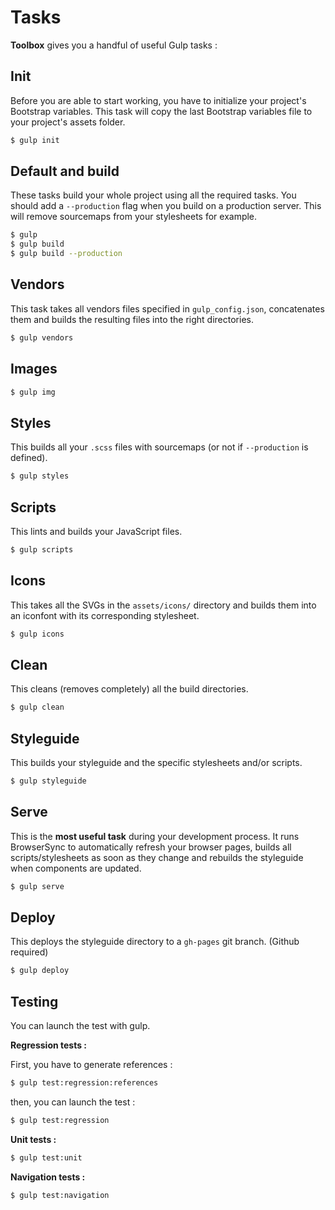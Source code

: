 # Tasks

**Toolbox** gives you a handful of useful Gulp tasks :

## Init

Before you are able to start working, you have to initialize your project's Bootstrap variables. This task will copy the last Bootstrap variables file to your project's assets folder.

````bash
$ gulp init
````

## Default and build

These tasks build your whole project using all the required tasks. You should add a `--production` flag when you build on a production server. This will remove sourcemaps from your stylesheets for example.

````bash
$ gulp
$ gulp build
$ gulp build --production
````

## Vendors

This task takes all vendors files specified in `gulp_config.json`, concatenates them and builds the resulting files into the right directories.

````bash
$ gulp vendors
````

## Images

````bash
$ gulp img
````

## Styles

This builds all your `.scss` files with sourcemaps (or not if `--production` is defined).

````bash
$ gulp styles
````

## Scripts

This lints and builds your JavaScript files.

````bash
$ gulp scripts
````

## Icons

This takes all the SVGs in the `assets/icons/` directory and builds them into an iconfont with its corresponding stylesheet.

````bash
$ gulp icons
````

## Clean

This cleans (removes completely) all the build directories.

````bash
$ gulp clean
````

## Styleguide

This builds your styleguide and the specific stylesheets and/or scripts.

````bash
$ gulp styleguide
````

## Serve

This is the **most useful task** during your development process. It runs BrowserSync to automatically refresh your browser pages, builds all scripts/stylesheets as soon as they change and rebuilds the styleguide when components are updated.

````bash
$ gulp serve
````

## Deploy

This deploys the styleguide directory to a `gh-pages` git branch. (Github required)

````bash
$ gulp deploy
````

## Testing

You can launch the test with gulp.

**Regression tests :**

First, you have to generate references :

````bash
$ gulp test:regression:references
````

then, you can launch the test :

````bash
$ gulp test:regression
````

**Unit tests :**

````bash
$ gulp test:unit
````

**Navigation tests :**

````bash
$ gulp test:navigation
````
